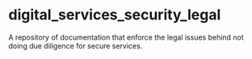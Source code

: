 # digital_services_security_legal
A repository of documentation that enforce the legal issues behind not doing due diligence for secure services. 
